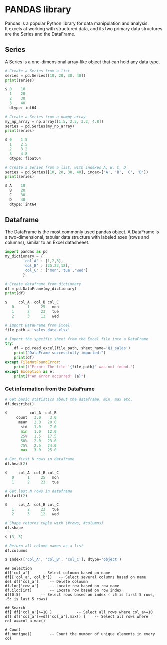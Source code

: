 # PANDAS library
Pandas is a popular Python library for data manipulation and analysis.  
It excels at working with structured data, and its two primary data structures are the Series and the DataFrame.

## Series
A Series is a one-dimensional array-like object that can hold any data type.

```python
# Create a Series from a list
series = pd.Series([10, 20, 30, 40])
print(series)

$ 0    10
  1    20
  2    30
  3    40
  dtype: int64

# Create a Series from a numpy array
my_np_array = np.array([1.5, 2.5, 3.2, 4.8])
series = pd.Series(my_np_array)
print(series)

$ 0    1.5
  1    2.5
  2    3.2
  3    4.8
  dtype: float64

# Create a Series from a list, with indexes A, B, C, D
series = pd.Series([10, 20, 30, 40], index=['A', 'B', 'C', 'D'])
print(series)

$ A    10
  B    20
  C    30
  D    40
  dtype: int64
```

## Dataframe
The DataFrame is the most commonly used pandas object. A DataFrame is a two-dimensional, tabular data structure with labeled axes (rows and columns), similar to an Excel datasheeet.

```python
import pandas as pd
my_dictionary = {
        'col_A' : [1,2,3],
        'col_B' : [25,23,12],
        'col_C' : ['mon','tue','wed']
        }

# Create dataframe from dictionary
df = pd.DataFrame(my_dictionary)
print(df)

$     col_A  col_B col_C
   0      1     25   mon
   1      2     23   tue
   2      3     12   wed

# Import DataFrame from Excel
file_path = 'sales_data.xlsx'

# Import the specific sheet from the Excel file into a DataFrame
try:
    df = pd.read_excel(file_path, sheet_name='Q1_sales')
    print("DataFrame successfully imported:")
    print(df)
except FileNotFoundError:
    print(f"Error: The file '{file_path}' was not found.")
except Exception as e:
    print(f"An error occurred: {e}")
```

### Get information from the DataFrame

```python
# Get basic statistics about the dataframe, min, max etc.
df.describe()

$          col_A  col_B
     count   3.0    3.0
      mean   2.0   20.0
       std   1.0    7.0
       min   1.0   12.0
       25%   1.5   17.5
       50%   2.0   23.0
       75%   2.5   24.0
       max   3.0   25.0

# Get first N rows in dataframe
df.head(2)

$     col_A  col_B col_C
   0      1     25   mon
   1      2     23   tue

# Get last N rows in dataframe
df.tail(2)

$     col_A  col_B col_C
   1      2     23   tue
   2      3     12   wed

# Shape returns tuple with (#rows, #columns)
df.shape

$ (3, 3)

# Return all column names as a list	
df.columns

$ Index(['col_A', 'col_B', 'col_C'], dtype='object')
```

```
## Selection
df['col_a']		-- Select coloumn based on name
df[['col_a','col_b']]	-- Select several columns based on name
del df['col_a']		-- Delete coloumn
df.loc['row_a']		-- Locate row based on row name
df.iloc[int]		-- Locate row based on row index
df[0:5]			-- Select rows based on index ( :5 is first 5 rows, -5: is last 5 rows)

## Search
df[ df['col_a']>=10 ]			-- Select all rows where col_a>=10
df[ df['col_a']==df['col_a'].max() ]	-- Select all rows where col_a==col_a.max()

# Count
df.nunique()		-- Count the number of unique elements in every col
```
